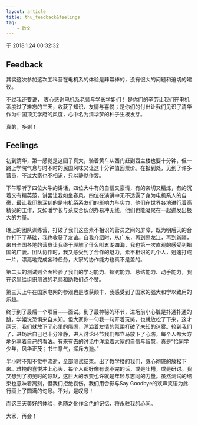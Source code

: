 ```yaml
---
layout: article
title: thu_feedback&feelings
tag:
    - 散文
---
```


于 2018.1.24 00:32:32

<!--more-->

## Feedback

其实这次参加这次工科营在电机系的体验是非常棒的，没有很大的问题和迫切的建议。

不过我还要说，
衷心感谢电机系老师与学长学姐们！
是你们的辛劳让我们在电机系度过了难忘的三天，收获了知识、友情与喜悦；是你们的付出让我们见识了清华作为中国顶尖学府的风度，心中名为清华梦的种子生根发芽。

真的，多谢！

## Feelings

初到清华，第一感觉是这园子真大，骑着黄车从西门赶到西主楼也要十分钟，但一路上学院气息与时不时的民国风味又让这十分钟值回票价。在报到处，见到了许多营员，不过大家也不相识，只以静默作罢。

下午聆听了四位大牛的讲话，四位大牛有的自信又豪情，有的亲切又精炼，有的沉着又有精英范，讲罢让我如坐春风。四位在演讲中无不透露了身为电机系人的自豪，最让我印象深刻的是电机系系友们的影响力与实力，他们在世界各地进行着高精尖的工作，又如潘学长与系友合伙创办易冲无线，他们也能凝聚在一起迸发出极大的力量。

晚上的团队训练营，打破了我们这些素不相识的营员之间的屏障，既为明后天的合作打下了基础，我也收获了友谊。自我介绍时，从广东，再到黑龙江，再到新疆，来自全国各地的营员让我终于理解了什么叫五湖四海，我也第一次直观的感受到祖国的广袤。团队协作时，我又感受到了合作的魅力，素不相识的几个人，迅速打成一片，漂亮地完成各种任务，大家的协作能力也真不是盖的。

第二天的测试则全面检验了我们的学习能力、探究能力、总结能力、动手能力，我在这里给组织测试的老师和助教们点个赞。

第三天上午在国家电网的参观也是收获颇丰，我感受到了国家的强大和学以致用的乐趣。

终于到了最后一个项目——面试。到了最神秘的环节，进场前小心脏是扑通扑通的跳，学姐说恐惧来自未知。但大家你一句我一句开着玩笑，也就放松了下来，这才两天，我们就放下了心里的隔阂，洋溢着友情的氛围打破了未知的迷雾。轮到我们了，进场后自己也十分冷静，进入讨论环节我们都立马放下了心防，每个人都大方地分享着自己的看法。有来有去的讨论中洋溢着大家的自信与智慧，真是“恰同学少年，风华正茂；书生意气，挥斥方遒。”

半小时不知不觉中流逝，全部测试结束。出了教学楼的我们，身心彻底的放松下来。难掩的喜悦冲上心头，每个人都好像有说不完的话，或是吐槽，或是研讨。我又想到了初见时的静默，这巨大的改变也许就是年轻与志同的力量。虽然测试的结束也意味着离别，但我们拒绝哀伤，我们用合影与Say Goodbye的欢声笑语为此行画上了圆满的句号。不对，是叹号！

而这三天美好的体验，也随之化作金色的记忆，将永驻我的心间。

大家，再会！
